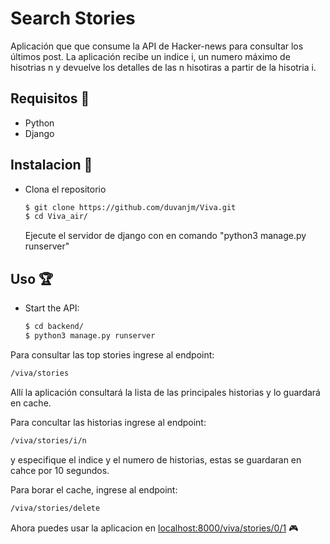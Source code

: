 # Search Stories

Aplicación que que consume la API de Hacker-news para consultar los últimos post. La aplicación recibe un indice i, un numero máximo de hisotrias n y devuelve los detalles de las n hisotiras a partir de la hisotria i.

## Requisitos :pencil:

- Python
- Django

## Instalacion :wrench:

- Clona el repositorio
   ```bash
   $ git clone https://github.com/duvanjm/Viva.git
   $ cd Viva_air/
   ```
   Ejecute el servidor de django con en comando "python3 manage.py runserver"

## Uso :trophy:

- Start the API:

  ```bash
  $ cd backend/
  $ python3 manage.py runserver
  ```

Para consultar las top stories ingrese al endpoint:

  ```bash
  /viva/stories
  ```
Allí la aplicación consultará la lista de las principales historias y lo guardará en cache.

Para concultar las historias ingrese al endpoint: 
  ```bash
  /viva/stories/i/n
  ``` 
y especifique el indice y el numero de historias, estas se guardaran en cahce por 10 segundos.

Para borar el cache, ingrese al endpoint: 
  ```bash
  /viva/stories/delete 
  ```

Ahora puedes usar la aplicacion en [localhost:8000/viva/stories/0/1](localhost:8000/viva/stories/0/1) :video_game:
